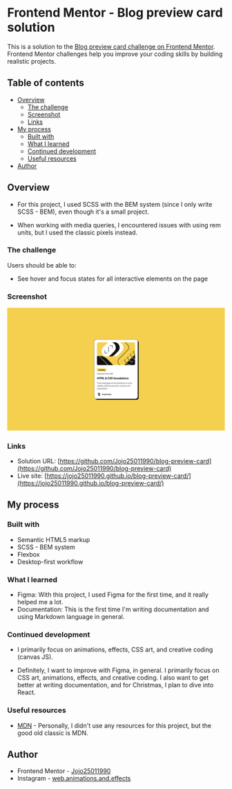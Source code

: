 # Frontend Mentor - Blog preview card solution

This is a solution to the [Blog preview card challenge on Frontend Mentor](https://www.frontendmentor.io/challenges/blog-preview-card-ckPaj01IcS). Frontend Mentor challenges help you improve your coding skills by building realistic projects.

## Table of contents

-   [Overview](#overview)
    -   [The challenge](#the-challenge)
    -   [Screenshot](#screenshot)
    -   [Links](#links)
-   [My process](#my-process)
    -   [Built with](#built-with)
    -   [What I learned](#what-i-learned)
    -   [Continued development](#continued-development)
    -   [Useful resources](#useful-resources)
-   [Author](#author)

## Overview

-   For this project, I used SCSS with the BEM system (since I only write SCSS - BEM), even though it's a small project.

-   When working with media queries, I encountered issues with using rem units, but I used the classic pixels instead.

### The challenge

Users should be able to:

-   See hover and focus states for all interactive elements on the page

### Screenshot

![Blog preview card screenshot](./blog-preview-card.png)

### Links

-   Solution URL: [https://github.com/Jojo25011990/blog-preview-card](https://github.com/Jojo25011990/blog-preview-card)
-   Live site: [https://jojo25011990.github.io/blog-preview-card/](https://jojo25011990.github.io/blog-preview-card/)

## My process

### Built with

-   Semantic HTML5 markup
-   SCSS - BEM system
-   Flexbox
-   Desktop-first workflow

### What I learned

-   Figma: With this project, I used Figma for the first time, and it really helped me a lot.
-   Documentation: This is the first time I'm writing documentation and using Markdown language in general.

### Continued development

-   I primarily focus on animations, effects, CSS art, and creative coding (canvas JS).

-   Definitely, I want to improve with Figma, in general. I primarily focus on CSS art, animations, effects, and creative coding. I also want to get better at writing documentation, and for Christmas, I plan to dive into React.

### Useful resources

-   [MDN](https://developer.mozilla.org/) - Personally, I didn't use any resources for this project, but the good old classic is MDN.

## Author

-   Frontend Mentor - [Jojo25011990](https://www.frontendmentor.io/profile/Jojo25011990)
-   Instagram - [web.animations.and.effects](https://www.instagram.com/web.animations.and.effects/)
